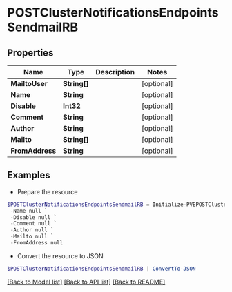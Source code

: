 # POSTClusterNotificationsEndpointsSendmailRB
## Properties

Name | Type | Description | Notes
------------ | ------------- | ------------- | -------------
**MailtoUser** | **String[]** |  | [optional] 
**Name** | **String** |  | [optional] 
**Disable** | **Int32** |  | [optional] 
**Comment** | **String** |  | [optional] 
**Author** | **String** |  | [optional] 
**Mailto** | **String[]** |  | [optional] 
**FromAddress** | **String** |  | [optional] 

## Examples

- Prepare the resource
```powershell
$POSTClusterNotificationsEndpointsSendmailRB = Initialize-PVEPOSTClusterNotificationsEndpointsSendmailRB  -MailtoUser null `
 -Name null `
 -Disable null `
 -Comment null `
 -Author null `
 -Mailto null `
 -FromAddress null
```

- Convert the resource to JSON
```powershell
$POSTClusterNotificationsEndpointsSendmailRB | ConvertTo-JSON
```

[[Back to Model list]](../README.md#documentation-for-models) [[Back to API list]](../README.md#documentation-for-api-endpoints) [[Back to README]](../README.md)

